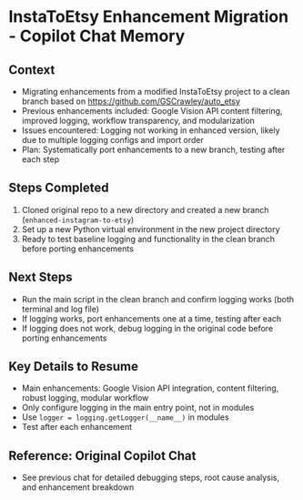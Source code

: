 # InstaToEtsy Enhancement Migration - Copilot Chat Memory

## Context
- Migrating enhancements from a modified InstaToEtsy project to a clean branch based on https://github.com/GSCrawley/auto_etsy
- Previous enhancements included: Google Vision API content filtering, improved logging, workflow transparency, and modularization
- Issues encountered: Logging not working in enhanced version, likely due to multiple logging configs and import order
- Plan: Systematically port enhancements to a new branch, testing after each step

## Steps Completed
1. Cloned original repo to a new directory and created a new branch (`enhanced-instagram-to-etsy`)
2. Set up a new Python virtual environment in the new project directory
3. Ready to test baseline logging and functionality in the clean branch before porting enhancements

## Next Steps
- Run the main script in the clean branch and confirm logging works (both terminal and log file)
- If logging works, port enhancements one at a time, testing after each
- If logging does not work, debug logging in the original code before porting enhancements

## Key Details to Resume
- Main enhancements: Google Vision API integration, content filtering, robust logging, modular workflow
- Only configure logging in the main entry point, not in modules
- Use `logger = logging.getLogger(__name__)` in modules
- Test after each enhancement

## Reference: Original Copilot Chat
- See previous chat for detailed debugging steps, root cause analysis, and enhancement breakdown


